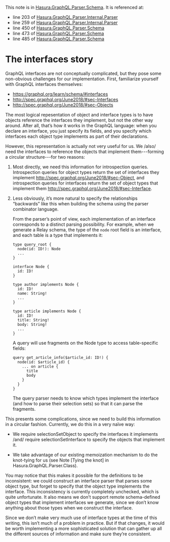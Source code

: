 This note is in [Hasura.GraphQL.Parser.Schema](https://github.com/hasura/graphql-engine/blob/master/server/src-lib/Hasura/GraphQL/Parser/Schema.hs#L334).
It is referenced at:
  - line 203 of [Hasura.GraphQL.Parser.Internal.Parser](https://github.com/hasura/graphql-engine/blob/master/server/src-lib/Hasura/GraphQL/Parser/Internal/Parser.hs#L203)
  - line 259 of [Hasura.GraphQL.Parser.Internal.Parser](https://github.com/hasura/graphql-engine/blob/master/server/src-lib/Hasura/GraphQL/Parser/Internal/Parser.hs#L259)
  - line 450 of [Hasura.GraphQL.Parser.Schema](https://github.com/hasura/graphql-engine/blob/master/server/src-lib/Hasura/GraphQL/Parser/Schema.hs#L450)
  - line 473 of [Hasura.GraphQL.Parser.Schema](https://github.com/hasura/graphql-engine/blob/master/server/src-lib/Hasura/GraphQL/Parser/Schema.hs#L473)
  - line 485 of [Hasura.GraphQL.Parser.Schema](https://github.com/hasura/graphql-engine/blob/master/server/src-lib/Hasura/GraphQL/Parser/Schema.hs#L485)

# The interfaces story

GraphQL interfaces are not conceptually complicated, but they pose some
non-obvious challenges for our implementation. First, familiarize yourself with
GraphQL interfaces themselves:

  * https://graphql.org/learn/schema/#interfaces
  * http://spec.graphql.org/June2018/#sec-Interfaces
  * http://spec.graphql.org/June2018/#sec-Objects

The most logical repesentation of object and interface types is to have objects
reference the interfaces they implement, but not the other way around. After
all, that’s how it works in the GraphQL language: when you declare an interface,
you just specify its fields, and you specify which interfaces each object type
implements as part of their declarations.

However, this representation is actually not very useful for us. We /also/ need
the interfaces to reference the objects that implement them---forming a circular
structure---for two reasons:

  1. Most directly, we need this information for introspection queries.
     Introspection queries for object types return the set of interfaces they
     implement <http://spec.graphql.org/June2018/#sec-Object>, and introspection
     queries for interfaces return the set of object types that implement them
     <http://spec.graphql.org/June2018/#sec-Interface>.

  2. Less obviously, it’s more natural to specify the relationships “backwards”
     like this when building the schema using the parser combinator language.

     From the parser’s point of view, each implementation of an interface
     corresponds to a distinct parsing possibility. For example, when we
     generate a Relay schema, the type of the `node` root field is an interface,
     and each table is a type that implements it:

         type query_root {
           node(id: ID!): Node
           ...
         }

         interface Node {
           id: ID!
         }

         type author implements Node {
           id: ID!
           name: String!
           ...
         }

         type article implements Node {
           id: ID!
           title: String!
           body: String!
           ...
         }

     A query will use fragments on the Node type to access table-specific fields:

         query get_article_info($article_id: ID!) {
           node(id: $article_id) {
             ... on article {
               title
               body
             }
           }
         }

     The query parser needs to know which types implement the interface (and
     how to parse their selection sets) so that it can parse the fragments.

This presents some complications, since we need to build this information in a
circular fashion. Currently, we do this in a very naïve way:

  * We require selectionSetObject to specify the interfaces it implements /and/
    require selectionSetInterface to specify the objects that implement it.

  * We take advantage of our existing memoization mechanism to do the knot-tying
    for us (see Note [Tying the knot] in Hasura.GraphQL.Parser.Class).

You may notice that this makes it possible for the definitions to be
inconsistent: we could construct an interface parser that parses some object
type, but forget to specify that the object type implements the interface. This
inconsistency is currently completely unchecked, which is quite unfortunate. It
also means we don’t support remote schema-defined object types that implement
interfaces we generate, since we don’t know anything about those types when we
construct the interface.

Since we don’t make very much use of interface types at the time of this
writing, this isn’t much of a problem in practice. But if that changes, it would
be worth implementing a more sophisticated solution that can gather up all the
different sources of information and make sure they’re consistent.
